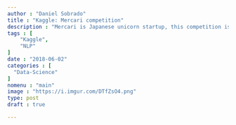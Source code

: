 ```yaml
---
author : "Daniel Sobrado"
title : "Kaggle: Mercari competition"
description : "Mercari is Japanese unicorn startup, this competition is to predict the product’s selling price, it has a large NLP component given that the names, category names and item descriptions are provided. It is a kernels only competition and the evaluation metric is Root Mean Squared Logarithmic Error. We'll review the approaches used by the participants and the best performing kernels."
tags : [
	"Kaggle",
	"NLP"
]
date : "2018-06-02"
categories : [
  "Data-Science"
]
nomenu : "main"
image : "https://i.imgur.com/DTfZsO4.png"
type: post
draft : true

---
```




